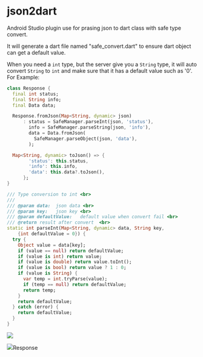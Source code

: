 # json2dart
Android Studio plugin use for prasing json to dart class with safe type convert.

It will generate a dart file named "safe_convert.dart" to ensure dart object can get a default value.

When you need a `int` type, but the server give you a `String` type, it will auto convert `String` to `int` and make sure that it has a default value such as '0'.
For Example:
```dart
class Response {
  final int status;
  final String info;
  final Data data;

  Response.fromJson(Map<String, dynamic> json)
      : status = SafeManager.parseInt(json, 'status'),
        info = SafeManager.parseString(json, 'info'),
        data = Data.fromJson(
          SafeManager.parseObject(json, 'data'),
        );

  Map<String, dynamic> toJson() => {
        'status': this.status,
        'info': this.info,
        'data': this.data?.toJson(),
      };
}
```

```dart
/// Type conversion to int <br>
///
/// @param data:  json data <br>
/// @param key:   json key <br>
/// @param defaultValue:   default value when convert fail <br>
/// @return result after convert  <br>
static int parseInt(Map<String, dynamic> data, String key,
    {int defaultValue = 0}) {
  try {
    Object value = data[key];
    if (value == null) return defaultValue;
    if (value is int) return value;
    if (value is double) return value.toInt();
    if (value is bool) return value ? 1 : 0;
    if (value is String) {
      var temp = int.tryParse(value);
      if (temp == null) return defaultValue;
      return temp;
    }
    return defaultValue;
  } catch (error) {
    return defaultValue;
  }
}
```

![](https://github.com/windows7lake/json2dart/blob/master/gif/setup1.gif)

![](https://github.com/windows7lake/json2dart/blob/master/gif/setup2.gif)Response
